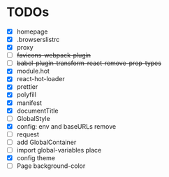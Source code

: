 # TODOs

- [x] homepage
- [x] .browserslistrc
- [x] proxy
- [ ] ~~favicons-webpack-plugin~~
- [ ] ~~babel-plugin-transform-react-remove-prop-types~~
- [x] module.hot
- [x] react-hot-loader
- [x] prettier
- [x] polyfill
- [x] manifest
- [x] documentTitle
- [ ] GlobalStyle
- [x] config: env and baseURLs remove
- [ ] request
- [ ] add GlobalContainer
- [ ] import global-variables place
- [x] config theme
- [ ] Page background-color
